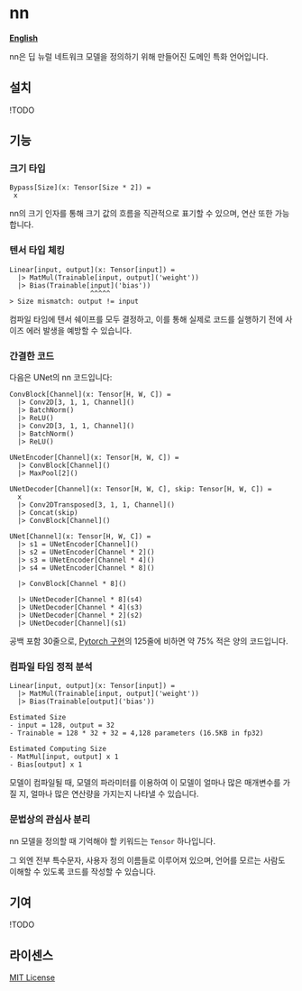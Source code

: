 # nn

[**English**](README.md)

nn은 딥 뉴럴 네트워크 모델을 정의하기 위해 만들어진 도메인 특화 언어입니다.

## 설치

!TODO

## 기능

### 크기 타입

```nn
Bypass[Size](x: Tensor[Size * 2]) =
 x
```

nn의 크기 인자를 통해 크기 값의 흐름을 직관적으로 표기할 수 있으며, 연산 또한 가능합니다.

### 텐서 타입 체킹

```nn
Linear[input, output](x: Tensor[input]) = 
  |> MatMul(Trainable[input, output]('weight'))
  |> Bias(Trainable[input]('bias'))
                    ^^^^^
> Size mismatch: output != input
```

컴파일 타임에 텐서 쉐이프를 모두 결정하고, 이를 통해 실제로 코드를 실행하기 전에 사이즈 에러 발생을 예방할 수 있습니다.

### 간결한 코드

다음은 UNet의 nn 코드입니다:

```nn
ConvBlock[Channel](x: Tensor[H, W, C]) =
  |> Conv2D[3, 1, 1, Channel]()
  |> BatchNorm()
  |> ReLU()
  |> Conv2D[3, 1, 1, Channel]()
  |> BatchNorm()
  |> ReLU()

UNetEncoder[Channel](x: Tensor[H, W, C]) =
  |> ConvBlock[Channel]()
  |> MaxPool[2]()

UNetDecoder[Channel](x: Tensor[H, W, C], skip: Tensor[H, W, C]) =
  x
  |> Conv2DTransposed[3, 1, 1, Channel]()
  |> Concat(skip)
  |> ConvBlock[Channel]()

UNet[Channel](x: Tensor[H, W, C]) =
  |> s1 = UNetEncoder[Channel]()
  |> s2 = UNetEncoder[Channel * 2]()
  |> s3 = UNetEncoder[Channel * 4]()
  |> s4 = UNetEncoder[Channel * 8]()
  
  |> ConvBlock[Channel * 8]()

  |> UNetDecoder[Channel * 8](s4)
  |> UNetDecoder[Channel * 4](s3)
  |> UNetDecoder[Channel * 2](s2)
  |> UNetDecoder[Channel](s1)
```

공백 포함 30줄으로, [Pytorch 구현](https://github.com/milesial/Pytorch-UNet)의 125줄에 비하면 약 75% 적은 양의 코드입니다.

### 컴파일 타임 정적 분석

```
Linear[input, output](x: Tensor[input]) = 
  |> MatMul(Trainable[input, output]('weight'))
  |> Bias(Trainable[output]('bias'))

Estimated Size
- input = 128, output = 32
- Trainable = 128 * 32 + 32 = 4,128 parameters (16.5KB in fp32)

Estimated Computing Size
- MatMul[input, output] x 1
- Bias[output] x 1 
```

모델이 컴파일될 때, 모델의 파라미터를 이용하여 이 모델이 얼마나 많은 매개변수를 가질 지, 얼마나 많은 연산량을 가지는지 나타낼 수 있습니다.

### 문법상의 관심사 분리

nn 모델을 정의할 때 기억해야 할 키워드는 `Tensor` 하나입니다. 

그 외엔 전부 특수문자, 사용자 정의 이름들로 이루어져 있으며, 언어를 모르는 사람도 이해할 수 있도록 코드를 작성할 수 있습니다.

## 기여

!TODO

## 라이센스

[MIT License](LICENSE)
